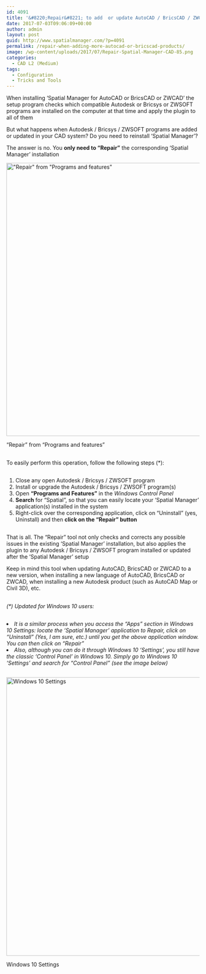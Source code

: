```yaml
---
id: 4091
title: '&#8220;Repair&#8221; to add  or update AutoCAD / BricsCAD / ZWCAD'
date: 2017-07-03T09:06:09+00:00
author: admin
layout: post
guid: http://www.spatialmanager.com/?p=4091
permalink: /repair-when-adding-more-autocad-or-bricscad-products/
image: /wp-content/uploads/2017/07/Repair-Spatial-Manager-CAD-85.png
categories:
  - CAD L2 (Medium)
tags:
  - Configuration
  - Tricks and Tools
---
```

<p>
  <span lang="en"><span lang="en"><span lang="en" tabindex="-1">When installing &#8216;Spatial Manager for AutoCAD or BricsCAD or ZWCAD&#8217; the setup program checks which compatible Autodesk or Bricsys or ZWSOFT programs are installed on the computer at that time and apply the plugin to all of them</span></span></span>
</p>

<p>
  <!--more-->
</p>

<p>
  But what happens when Autodesk / Bricsys / ZWSOFT programs are added or updated in your CAD system? Do you need to reinstall &#8216;Spatial Manager&#8217;?
</p>

<p>
  The answer is no. You <strong>only need to &#8220;Repair&#8221;</strong> the corresponding &#8216;Spatial Manager&#8217; installation
</p>

<div>
  <a href="http://www.spatialmanager.com/wp-content/uploads/2017/07/Repair-Spatial-Manager.png" target="_blank" rel="nofollow"><img src="http://www.spatialmanager.com/wp-content/uploads/2017/07/Repair-Spatial-Manager.png" alt="&quot;Repair&quot; from &quot;Programs and features&quot; " width="823" height="712" srcset="http://www.spatialmanager.com/wp-content/uploads/2017/07/Repair-Spatial-Manager.png 823w, http://www.spatialmanager.com/wp-content/uploads/2017/07/Repair-Spatial-Manager-300x260.png 300w, http://www.spatialmanager.com/wp-content/uploads/2017/07/Repair-Spatial-Manager-768x664.png 768w, http://www.spatialmanager.com/wp-content/uploads/2017/07/Repair-Spatial-Manager-624x540.png 624w" sizes="(max-width: 823px) 100vw, 823px" /></a>
  
  <p>
    &#8220;Repair&#8221; from &#8220;Programs and features&#8221;
  </p>
</div>

<h2>
</h2>

<p>
  To easily perform this operation, follow the following steps (*):
</p>

<h2>
</h2>

<ol>
  <li>
    Close any open Autodesk / Bricsys / ZWSOFT program
  </li>
  <li>
    Install or upgrade the Autodesk / Bricsys / ZWSOFT program(s)
  </li>
  <li>
    Open <strong>&#8220;Programs and Features&#8221;</strong> in the <em>Windows Control Panel</em>
  </li>
  <li>
    <strong>Search</strong> for &#8220;Spatial&#8221;, so that you can easily locate your &#8216;Spatial Manager&#8217; application(s) installed in the system
  </li>
  <li>
    Right-click over the corresponding application, click on &#8220;Uninstall&#8221; (yes, Uninstall) and then <strong>click on the &#8220;Repair&#8221; button</strong>
  </li>
</ol>

<h2>
</h2>

<p>
  That is all. The &#8220;Repair&#8221; tool not only checks and corrects any possible issues in the existing &#8216;Spatial Manager&#8217; installation, but also applies the plugin to any Autodesk / Bricsys / ZWSOFT program installed or updated after the &#8216;Spatial Manager&#8217; setup
</p>

<p>
  Keep in mind this tool when updating AutoCAD, BricsCAD or ZWCAD to a new version, when installing a new language of AutoCAD, BricsCAD or ZWCAD, when installing a new Autodesk product (such as AutoCAD Map or Civil 3D), etc.
</p>

<h2>
</h2>

<p>
  <em>(*) Updated for Windows 10 users:</em>
</p>

<h2>
</h2>

<li>
  <em>It is a similar process when you access the &#8220;Apps&#8221; section in Windows 10 Settings: locate the &#8216;Spatial Manager&#8217; application to Repair, click on “Uninstall” (Yes, I am sure, etc.) until you get the above application window. You can then click on “Repair”</em>
</li>
<li>
  <em>Also, although you can do it through Windows 10 ‘Settings’, you still have the classic ‘Control Panel’ in Windows 10. Simply go to Windows 10 ‘Settings’ and search for “Control Panel” (see the image below)</em>
</li>

## 

<div>
  <a href="http://www.spatialmanager.com/wp-content/uploads/2017/07/Windows10_ControlPanel.png" target="_blank" rel="nofollow"><img src="http://www.spatialmanager.com/wp-content/uploads/2017/07/Windows10_ControlPanel.png" alt="Windows 10 Settings" width="1022" height="726" srcset="http://www.spatialmanager.com/wp-content/uploads/2017/07/Windows10_ControlPanel.png 1022w, http://www.spatialmanager.com/wp-content/uploads/2017/07/Windows10_ControlPanel-300x213.png 300w, http://www.spatialmanager.com/wp-content/uploads/2017/07/Windows10_ControlPanel-768x546.png 768w, http://www.spatialmanager.com/wp-content/uploads/2017/07/Windows10_ControlPanel-624x443.png 624w" sizes="(max-width: 1022px) 100vw, 1022px" /></a>
  
  <p>
    Windows 10 Settings
  </p>
</div>